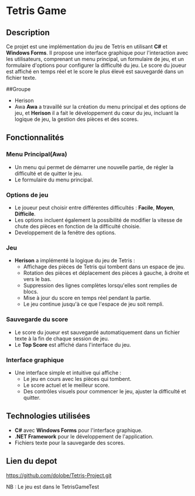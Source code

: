 # Tetris Game

## Description
Ce projet est une implémentation du jeu de Tetris en utilisant **C#** et **Windows Forms**. Il propose une interface graphique pour l'interaction avec les utilisateurs, comprenant un menu principal, un formulaire de jeu, et un formulaire d'options pour configurer la difficulté du jeu. Le score du joueur est affiché en temps réel et le score le plus élevé est sauvegardé dans un fichier texte.

##Groupe 
- Herison
- Awa 
 **Awa** a travaillé sur la création du menu principal et des options de jeu, et **Herison** il a fait le développement du cœur du jeu, incluant la logique de jeu, la gestion des pièces et des scores.

## Fonctionnalités

### Menu Principal(Awa)
- Un menu qui permet de démarrer une nouvelle partie, de régler la difficulté et de quitter le jeu.
- Le formulaire du menu principal.

### Options de jeu
- Le joueur peut choisir entre différentes difficultés : **Facile**, **Moyen**, **Difficile**.
- Les options incluent également la possibilité de modifier la vitesse de chute des pièces en fonction de la difficulté choisie.
- Developpement de la fenêtre des options.

### Jeu
- **Herison** a implémenté la logique du jeu de Tetris :
  - Affichage des pièces de Tetris qui tombent dans un espace de jeu.
  - Rotation des pièces et déplacement des pièces à gauche, à droite et vers le bas.
  - Suppression des lignes complètes lorsqu'elles sont remplies de blocs.
  - Mise à jour du score en temps réel pendant la partie.
  - Le jeu continue jusqu'à ce que l'espace de jeu soit rempli.

### Sauvegarde du score
- Le score du joueur est sauvegardé automatiquement dans un fichier texte à la fin de chaque session de jeu.
- Le **Top Score** est affiché dans l'interface du jeu.

### Interface graphique
- Une interface simple et intuitive qui affiche :
  - Le jeu en cours avec les pièces qui tombent.
  - Le score actuel et le meilleur score.
  - Des contrôles visuels pour commencer le jeu, ajuster la difficulté et quitter.

## Technologies utilisées

- **C#** avec **Windows Forms** pour l'interface graphique.
- **.NET Framework** pour le développement de l'application.
- Fichiers texte pour la sauvegarde des scores.

## Lien du depot 
https://github.com/dolobe/Tetris-Project.git

NB : Le jeu est dans le TetrisGameTest

